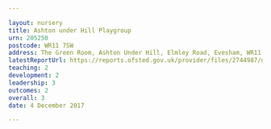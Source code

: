 ```yaml
---

layout: nursery
title: Ashton under Hill Playgroup
urn: 205250
postcode: WR11 7SW
address: The Green Room, Ashton Under Hill, Elmley Road, Evesham, WR11 7SW
latestReportUrl: https://reports.ofsted.gov.uk/provider/files/2744987/urn/205250.pdf
teaching: 2
development: 2
leadership: 3
outcomes: 2
overall: 3
date: 4 December 2017

---
```

